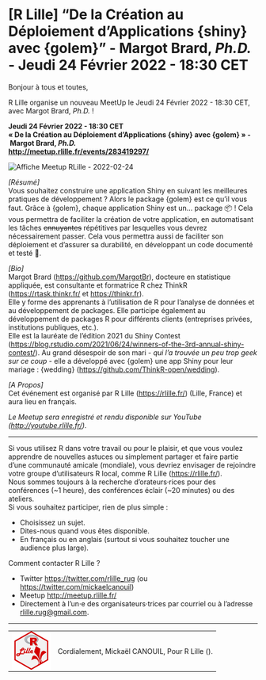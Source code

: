 
# \[R Lille\] “De la Création au Déploiement d’Applications {shiny} avec {golem}” - Margot Brard, *Ph.D.* - Jeudi 24 Février 2022 - 18:30 CET

Bonjour à tous et toutes,

R Lille organise un nouveau MeetUp le Jeudi 24 Février 2022 - 18:30 CET,
avec Margot Brard, *Ph.D.* !

**Jeudi 24 Février 2022 - 18:30 CET**  
**« De la Création au Déploiement d’Applications {shiny} avec
{golem} » - Margot Brard, *Ph.D.***  
**<http://meetup.rlille.fr/events/283419297/>**

![Affiche Meetup RLille -
2022-02-24](https://raw.githubusercontent.com/RLille/meetups/main/meetups/2022-02-24/ads/2022-02-24.png)

*\[Résumé\]*  
Vous souhaitez construire une application Shiny en suivant les
meilleures pratiques de développement ? Alors le package {golem} est ce
qu’il vous faut. Grâce à {golem}, chaque application Shiny est un…
package 📦 ! Cela vous permettra de faciliter la création de votre
application, en automatisant les tâches ~~ennuyantes~~ répétitives par
lesquelles vous devrez nécessairement passer. Cela vous permettra aussi
de faciliter son déploiement et d’assurer sa durabilité, en développant
un code documenté et testé 🎉.

*\[Bio\]*  
Margot Brard (<https://github.com/MargotBr>), docteure en statistique
appliquée, est consultante et formatrice R chez ThinkR
(<https://rtask.thinkr.fr/> et <https://thinkr.fr>).  
Elle y forme des apprenants à l’utilisation de R pour l’analyse de
données et au développement de packages. Elle participe également au
développement de packages R pour différents clients (entreprises
privées, institutions publiques, etc.).  
Elle est la lauréate de l’édition 2021 du Shiny Contest
(<https://blog.rstudio.com/2021/06/24/winners-of-the-3rd-annual-shiny-contest/>).
Au grand désespoir de son mari - *qui l’a trouvée un peu trop geek sur
ce coup* - elle a développé avec {golem} une app Shiny pour leur mariage
: {wedding} (<https://github.com/ThinkR-open/wedding>).

*\[A Propos\]*  
Cet événement est organisé par R Lille (<https://rlille.fr/>) (Lille,
France) et aura lieu en français.

*Le Meetup sera enregistré et rendu disponible sur YouTube
(<http://youtube.rlille.fr/>).*

------------------------------------------------------------------------

Si vous utilisez R dans votre travail ou pour le plaisir, et que vous
voulez apprendre de nouvelles astuces ou simplement partager et faire
partie d’une communauté amicale (mondiale), vous devriez envisager de
rejoindre votre groupe d’utilisateurs R local, comme R Lille
(<https://rlille.fr/>).  
Nous sommes toujours à la recherche d’orateurs·rices pour des
conférences (\~1 heure), des conférences éclair (\~20 minutes) ou des
ateliers.  
Si vous souhaitez participer, rien de plus simple :

-   Choisissez un sujet.
-   Dites-nous quand vous êtes disponible.
-   En français ou en anglais (surtout si vous souhaitez toucher une
    audience plus large).

Comment contacter R Lille ?

-   Twitter <https://twitter.com/rlille_rug> (ou
    <https://twitter.com/mickaelcanouil>)
-   Meetup <http://meetup.rlille.fr/>
-   Directement à l’un·e des organisateurs·trices par courriel ou à
    l’adresse <rlille.rug@gmail.com>.

------------------------------------------------------------------------

<table border="0" cellspacing="0" cellpadding="0" style="border-collapse:collapse;padding:0cm 0cm 0cm 0cm">
<tr>
<td style="padding:0cm 5.4pt 0cm 5.4pt">
<img border=0 width=78 height=78 src="https://raw.githubusercontent.com/RLille/logos/main/rlille.png" style="height:.816in;width:.816in" alt="Logo R Lille" />
</td>
<td style="padding:0cm 5.4pt 0cm 5.4pt">
<p>
Cordialement,  
Mickaël CANOUIL,  
Pour R Lille (<https://rlille.fr/>).
</p>
</td>
</tr>
</table>

